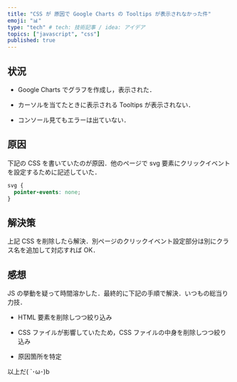 ```yaml
---
title: "CSS が 原因で Google Charts の Tooltips が表示されなかった件"
emoji: "📊"
type: "tech" # tech: 技術記事 / idea: アイデア
topics: ["javascript", "css"]
published: true
---
```


## 状況

- Google Charts でグラフを作成し，表示された．

- カーソルを当てたときに表示される Tooltips が表示されない．

- コンソール見てもエラーは出ていない．

## 原因

下記の CSS を書いていたのが原因．他のページで svg 要素にクリックイベントを設定するために記述していた．

```css
svg {
  pointer-events: none;
}
```

## 解決策

上記 CSS を削除したら解決．別ページのクリックイベント設定部分は別にクラス名を追加して対応すれば OK．

## 感想

JS の挙動を疑って時間溶かした．最終的に下記の手順で解決．いつもの総当り力技．

- HTML 要素を削除しつつ絞り込み

- CSS ファイルが影響していたため，CSS ファイルの中身を削除しつつ絞り込み

- 原因箇所を特定

以上だ( `･ω･)b
